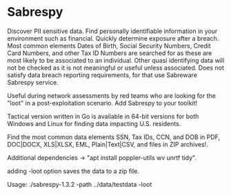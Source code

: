# Sabrespy

Discover PII sensitive data. Find personally identifiable information in your environment such as financial. Quickly determine exposure after a breach. Most common elements Dates of Birth, Social Security Numbers, Credit Card Numbers, and other Tax ID Numbers are searched for as these are most likely to be associated to an individual. Other quasi identifying data will not be checked as it is not meaningful or useful unless associated. Does not satisfy data breach reporting requirements, for that use Sabreware Sabrespy service.

Useful during network assessments by red teams who are looking for the "loot" in a post-exploitation scenario. Add Sabrespy to your toolkit!

Tactical version written in Go is available in 64-bit versions for both Windows and Linux for finding data impacting U.S. residents.

Find the most common data elements SSN, Tax IDs, CCN, and DOB in PDF, DOC|DOCX, XLS|XLSX, EML, Plain|Text|CSV, and files in ZIP archives!.

Additional dependencies -> "apt install poppler-utils wv unrtf tidy".

adding -loot option saves the data to a zip file.

Usage: ./sabrespy-1.3.2 -path ../data/testdata -loot
